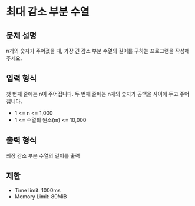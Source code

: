 # 최대 감소 부분 수열

## 문제 설명
n개의 숫자가 주어졌을 때, 가장 긴 감소 부분 수열의 길이를 구하는 프로그램을 작성해주세요.

## 입력 형식
첫 번째 줄에는 n이 주어집니다.
두 번째 줄에는 n개의 숫자가 공백을 사이에 두고 주어집니다. 

- 1 <= n <= 1,000
- 1 <= 수열의 원소(m) <= 10,000

## 출력 형식
최장 감소 부분 수열의 길이를 출력

## 제한
- Time limit: 1000ms
- Memory Limit: 80MiB
